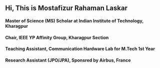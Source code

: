 <h2> Hi, This is Mostafizur Rahaman Laskar</h2>
<h4> Master of Science (MS) Scholar at Indian Institute of Technology, Kharagpur</h4>
<h4> Chair, IEEE YP Affinity Group, Kharagpur Section</h4>
<h4> Teaching Assistant, Communication Hardware Lab for M.Tech 1st Year</h4>
<h4> Research Assistant (JPO/JPA), Sponsred by Airbus, France</h4>
